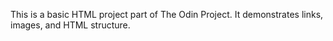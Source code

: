 This is a basic HTML project part of The Odin Project. It demonstrates links, images, and HTML structure.
